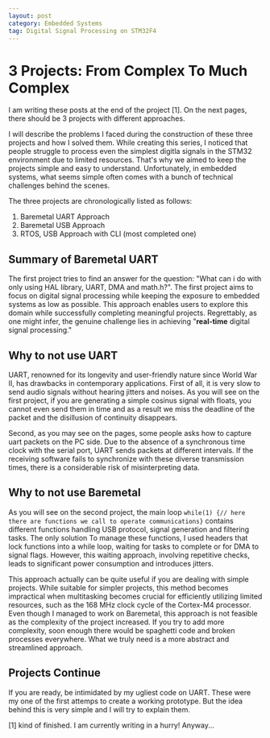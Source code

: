```yaml
---
layout: post
category: Embedded Systems
tag: Digital Signal Processing on STM32F4
---
```


# 3 Projects: From Complex To Much Complex

I am writing these posts at the end of the project [1]. On the next pages, there should be 3 projects with different approaches. 

I will describe the problems I faced during the construction of these three projects and how I solved them. While creating this series, I noticed that people struggle to process even the simplest digitla signals in the STM32 environment due to limited resources. That's why we aimed to keep the projects simple and easy to understand. Unfortunately, in embedded systems, what seems simple often comes with a bunch of technical challenges behind the scenes.

The three projects are chronologically listed as follows:

1. Baremetal UART Approach
2. Baremetal USB Approach
3. RTOS, USB Approach with CLI (most completed one)


## Summary of Baremetal UART
The first project tries to find an answer for the question: "What can i do with only using HAL library, UART, DMA and math.h?". The first project aims to focus on digital signal processing while keeping the exposure to embedded systems as low as possible. This approach enables users to explore this domain while successfully completing meaningful projects. Regrettably, as one might infer, the genuine challenge lies in achieving "**real-time** digital signal processing."

## Why to not use UART

UART, renowned for its longevity and user-friendly nature since World War II, has drawbacks in contemporary applications. First of all, it is very slow to send audio signals without hearing jitters and noises. As you will see on the first project, if you are generating a simple cosinus signal with floats, you cannot even send them in time and as a result we miss the deadline of the packet and the disillusion of continuity disappears.

Second, as you may see on the pages, some people asks how to capture uart packets on the PC side. Due to the absence of a synchronous time clock with the serial port, UART sends packets at different intervals. If the receiving software fails to synchronize with these diverse transmission times, there is a considerable risk of misinterpreting data.


## Why to not use Baremetal
As you will see on the second project, the main loop `while(1) {// here there are functions we call to operate communications}` contains different functions handling USB protocol, signal generation and filtering tasks. The only solution To manage these functions, I used headers that lock functions into a while loop, waiting for tasks to complete or for DMA to signal flags. However, this waiting approach, involving repetitive checks, leads to significant power consumption and introduces jitters. 

This approach actually can be quite useful if you are dealing with simple projects. While suitable for simpler projects, this method becomes impractical when multitasking becomes crucial for efficiently utilizing limited resources, such as the 168 MHz clock cycle of the Cortex-M4 processor. Even though I managed to work on Baremetal, this approach is not feasible as the complexity of the project increased. If you try to add more complexity, soon enough there would be spaghetti code and broken processes everywhere. What we truly need is a more abstract and streamlined approach.


## Projects Continue
If you are ready, be intimidated by my ugliest code on UART. These were my one of the first attemps to create a working prototype. But the idea behind this is very simple and I will try to explain them. 


[1] kind of finished. I am currently writing in a hurry! Anyway...